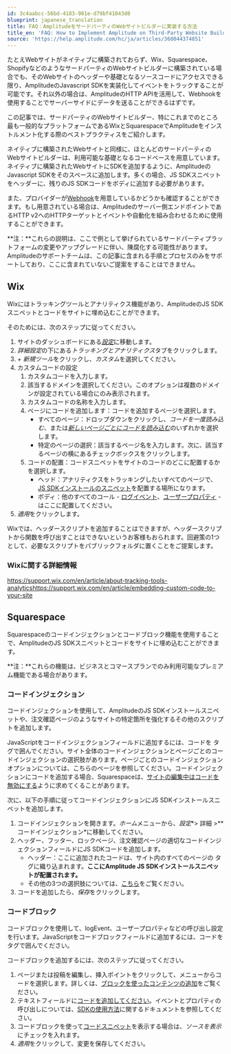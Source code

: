 ```yaml
---
id: 3c4aabcc-56bd-4183-981e-d79bf41043d0
blueprint: japanese_translation
title: FAQ：AmplitudeをサードパーティのWebサイトビルダーに実装する方法
title_en: 'FAQ: How to Implement Amplitude on Third-Party Website Builders'
source: 'https://help.amplitude.com/hc/ja/articles/360044374851'
---
```

たとえWebサイトがネイティブに構築されておらず、Wix、Squarespace、ShopifyなどのようなサードパーティのWebサイトビルダーに構築されている場合でも、そのWebサイトのヘッダーや基礎となるソースコードにアクセスできる限り、AmplitudeのJavascript SDKを実装化してイベントをトラックすることが可能です。それ以外の場合は、AmplitudeのHTTP APIを活用して、Webhookを使用することでサーバーサイドにデータを送ることができるはずです。

この記事では、サードパーティのWebサイトビルダー、特にこれまでのところ最も一般的なプラットフォームであるWixとSquarespaceでAmplitudeをインストルメント化する際のベストプラクティスをご紹介します。

ネイティブに構築されたWebサイトと同様に、ほとんどのサードパーティのWebサイトビルダーは、利用可能な基礎となるコードベースを用意しています。ネイティブに構築されたWebサイトにSDKを追加するように、AmplitudeのJavascript SDKをそのスペースに追加します。多くの場合、JS SDKスニペットをヘッダーに、残りのJS SDKコードをボディに追加する必要があります。

また、プロバイダーが[Webhook](https://en.wikipedia.org/wiki/Webhook)を用意しているかどうかも確認することができます。もし用意されている場合は、Amplitudeのサーバー側エンドポイントであるHTTP v2へのHTTPターゲットとイベントや自動化を組み合わせるために使用することができます。

**注：**これらの説明は、ここで例として挙げられているサードパーティプラットフォームの変更やアップグレードに伴い、陳腐化する可能性があります。Amplitudeのサポートチームは、この記事に含まれる手順とプロセスのみをサポートしており、ここに含まれていないご提案をすることはできません。

## Wix

Wixにはトラッキングツールとアナリティクス機能があり、AmplitudeのJS SDKスニペットとコードをサイトに埋め込むことができます。

そのためには、次のステップに従ってください。

1. サイトのダッシュボードにある[*設定*](https://www.wix.com/my-account/site-selector/?buttonText=Manage%20Settings&title=Select%20a%20Site&autoSelectOnSingleSite=true&actionUrl=https://www.wix.com/dashboard/%7B%7BmetaSiteId%7D%7D/manage-website)に移動します。
2. *詳細設定*の下にある*トラッキングとアナリティクス*タブをクリックします。
3. *+ 新規ツール*をクリックし、*カスタム*を選択してください。
4. カスタムコードの設定
	1. カスタムコードを入力します。
	2. 該当するドメインを選択してください。このオプションは複数のドメインが設定されている場合にのみ表示されます。
	3. カスタムコードの名称を入力します。
	4. ページにコードを追加します：コードを追加するページを選択します。
		* すべてのページ：ドロップダウンをクリックし、*コードを一度読み込む*、または[*新しいページごとにコードを読み込む*](https://support.wix.com/en/article/custom-code-loading-options)のいずれかを選択します。
		* 特定のページの選択：該当するページ名を入力します。次に、該当するページの横にあるチェックボックスをクリックします。
	5. コードの配置：コードスニペットをサイトのコードのどこに配置するかを選択します。
		* ヘッド：アナリティクスをトラッキングしたいすべてのページで、[JS SDKインストールのスニペット](https://developers.amplitude.com/docs/javascript#installing-the-snippet)を配置する場所になります。
		* ボディ：他のすべてのコール - [ログイベント](https://developers.amplitude.com/docs/tracking-events)、[ユーザープロパティ](https://developers.amplitude.com/docs/setting-user-properties) - はここに配置してください。
5. *適用*をクリックします。

Wixでは、ヘッダースクリプトを追加することはできますが、ヘッダースクリプトから関数を呼び出すことはできないというお客様もおられます。回避策の1つとして、必要なスクリプトをパブリックフォルダに置くことをご提案します。

### Wixに関する詳細情報

<https://support.wix.com/en/article/about-tracking-tools-analytics><https://support.wix.com/en/article/embedding-custom-code-to-your-site>

## Squarespace

Squarespaceのコードインジェクションとコードブロック機能を使用することで、AmplitudeのJS SDKスニペットとコードをサイトに埋め込むことができます。

**注：**これらの機能は、ビジネスとコマースプランでのみ利用可能なプレミアム機能である場合があります。

### コードインジェクション

コードインジェクションを使用して、AmplitudeのJS SDKインストールスニペットや、注文確認ページのようなサイトの特定箇所を強化するその他のスクリプトを追加します。

JavaScriptをコードインジェクションフィールドに追加するには、コードを <script></script> タグで囲んでください。サイト全体のコードインジェクションとページごとのコードインジェクションの選択肢があります。ページごとのコードインジェクションオプションについては、こちらのページを参照してください。コードインジェクションにコードを追加する場合、Squarespaceは、[サイトの編集中はコードを無効にする](https://support.squarespace.com/hc/articles/205815908#toc-disable-scripts-in-preview)ように求めてくることがあります。

次に、以下の手順に従ってコードインジェクションにJS SDKインストールスニペットを追加します。

1. コードインジェクションを開きます。*ホーム*メニューから、*設定**> 詳細 >**コードインジェクション*に移動してください。
2. ヘッダー、フッター、ロックページ、注文確認ページの適切なコードインジェクションフィールドにJS SDKコードを追加します。
	* ヘッダー：ここに追加されたコードは、サイト内のすべてのページの <head> タグに織り込まれます。**ここにAmplitude JS SDKインストールスニペットが配置されます。**
	* その他の3つの選択肢については、[こちら](https://support.squarespace.com/hc/en-us/articles/205815908)をご覧ください。
3. コードを追加したら、*保存*をクリックします。

### コードブロック

コードブロックを使用して、logEvent、ユーザープロパティなどの呼び出し設定を行います。JavaScriptをコードブロックフィールドに追加するには、コードを <script></script> タグで囲んでください。

コードブロックを追加するには、次のステップに従ってください。

1. ページまたは投稿を編集し、挿入ポイントをクリックして、メニューからコードを選択します。詳しくは、[ブロックを使ったコンテンツの追加](https://support.squarespace.com/hc/articles/206543757)をご覧ください。
2. テキストフィールドに[コードを追加してください](https://support.squarespace.com/hc/en-us/articles/206543167#toc-add-code)。イベントとプロパティの呼び出しについては、[SDKの使用方法](https://developers.amplitude.com/docs/tracking-events)に関するドキュメントを参照してください。
3. コードブロックを使って[コードスニペット](https://support.squarespace.com/hc/en-us/articles/206543167#toc-display-source)を表示する場合は、*ソースを表示*にチェックを入れます。
4. *適用*をクリックして、変更を保存してください。
